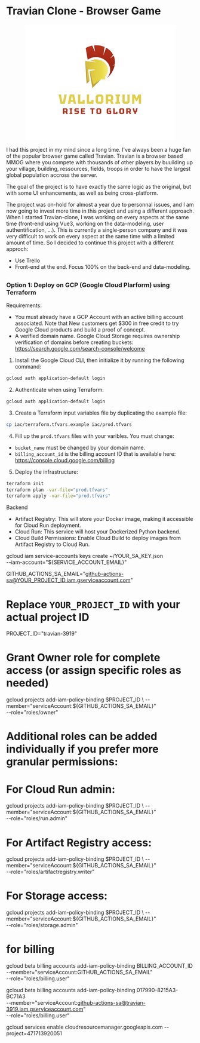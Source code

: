 # Travian Clone - Browser Game

<p align="center">
  <a href="https://vallorium.com">
    <img src="docs/img/vallorium_logo_transparant.png" alt="Vallorium Logo" width="400"/>
  </a>
</p>

I had this project in my mind since a long time. I've always been a huge fan of the popular browser game called Travian. Travian is a browser based MMOG where you compete with thousands of other players by buuilding up your village, building, ressources, fields, troops in order to have the largest global population accross the server.

The goal of the project is to have exactly the same logic as the original, but with some UI enhancements, as well as being cross-platform.

The project was on-hold for almost a year due to personnal issues, and I am now going to invest more time in this project and using a different approach. When I started Travian-clone, I was working on every aspects at the same time (front-end using Vue3, working on the data-modeling, user authentification, ...). This is currently a single-person company and it was very difficult to work on every aspect at the same time with a limited amount of time. So I decided to continue this project with a different approch:

- Use Trello
- Front-end at the end. Focus 100% on the back-end and data-modeling.

##

### Option 1: Deploy on GCP (Google Cloud Plarform) using Terraform

Requirements:

- You must already have a GCP Account with an active billing account associated. Note that New customers get $300 in free credit to try Google Cloud products and build a proof of concept.
- A verified domain name. Google Cloud Storage requires ownership verification of domains before creating buckets: https://search.google.com/search-console/welcome

1. Install the Google Cloud CLI, then initialize it by running the following command:

```bash
gcloud auth application-default login
```

2. Authenticate when using Terraform:

```bash
gcloud auth application-default login
```

3. Create a Terraform input variables file by duplicating the example file:

```bash
cp iac/terraform.tfvars.example iac/prod.tfvars
```

4. Fill up the `prod.tfvars` files with your varibles. You must change:

- `bucket_name` must be changed by your domain name.
- `billing_account_id` is the billing account ID that is available here: https://console.cloud.google.com/billing

5. Deploy the infrastructure:

```bash
terraform init
terraform plan -var-file="prod.tfvars"
terraform apply -var-file="prod.tfvars"
```

Backend

- Artifact Registry: This will store your Docker image, making it accessible for Cloud Run deployment.
- Cloud Run: This service will host your Dockerized Python backend.
- Cloud Build Permissions: Enable Cloud Build to deploy images from Artifact Registry to Cloud Run.

gcloud iam service-accounts keys create ~/YOUR_SA_KEY.json \
 --iam-account="${SERVICE_ACCOUNT_EMAIL}"

GITHUB_ACTIONS_SA_EMAIL="github-actions-sa@YOUR_PROJECT_ID.iam.gserviceaccount.com"

# Replace `YOUR_PROJECT_ID` with your actual project ID

PROJECT_ID="travian-3919"

# Grant Owner role for complete access (or assign specific roles as needed)

gcloud projects add-iam-policy-binding $PROJECT_ID \
  --member="serviceAccount:${GITHUB_ACTIONS_SA_EMAIL}" \
 --role="roles/owner"

# Additional roles can be added individually if you prefer more granular permissions:

# For Cloud Run admin:

gcloud projects add-iam-policy-binding $PROJECT_ID \
  --member="serviceAccount:${GITHUB_ACTIONS_SA_EMAIL}" \
 --role="roles/run.admin"

# For Artifact Registry access:

gcloud projects add-iam-policy-binding $PROJECT_ID \
  --member="serviceAccount:${GITHUB_ACTIONS_SA_EMAIL}" \
 --role="roles/artifactregistry.writer"

# For Storage access:

gcloud projects add-iam-policy-binding $PROJECT_ID \
  --member="serviceAccount:${GITHUB_ACTIONS_SA_EMAIL}" \
 --role="roles/storage.admin"

# for billing

gcloud beta billing accounts add-iam-policy-binding BILLING_ACCOUNT_ID \
 --member="serviceAccount:GITHUB_ACTIONS_SA_EMAIL" \
 --role="roles/billing.user"

gcloud beta billing accounts add-iam-policy-binding 017990-8215A3-BC71A3 \
 --member="serviceAccount:github-actions-sa@travian-3919.iam.gserviceaccount.com" \
 --role="roles/billing.user"

gcloud services enable cloudresourcemanager.googleapis.com --project=471713920051
